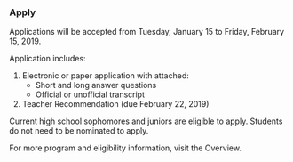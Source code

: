 ### Apply

Applications will be accepted from Tuesday, January 15 to Friday, February 15, 2019. 

Application includes:

1. Electronic or paper application with attached:
    - Short and long answer questions
    - Official or unofficial transcript
2. Teacher Recommendation (due February 22, 2019)

Current high school sophomores and juniors are eligible to apply. Students do not need to be nominated to apply.

For more program and eligibility information, visit the Overview.
